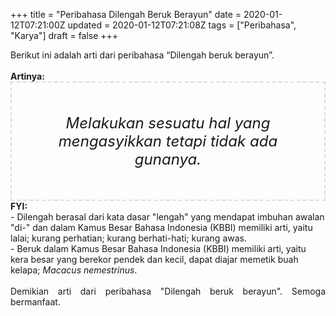 +++
title = "Peribahasa Dilengah Beruk Berayun"
date = 2020-01-12T07:21:00Z
updated = 2020-01-12T07:21:08Z
tags = ["Peribahasa", "Karya"]
draft = false
+++

<div dir="ltr" style="text-align: left;" trbidi="on"><div style="text-align: justify;">Berikut ini adalah arti dari peribahasa “Dilengah beruk berayun”.</div><br /><div style="text-align: justify;"><b>Artinya:</b></div><div style="border: 2px dashed #ddd; font-size: 24px; height: auto; margin: 0 auto; padding: 50px; text-align: center; width: auto;"><i>Melakukan sesuatu hal yang mengasyikkan tetapi tidak ada gunanya.</i></div><b>FYI:</b><br />- Dilengah berasal dari kata dasar "lengah" yang mendapat imbuhan awalan "di-" dan dalam Kamus Besar Bahasa Indonesia (KBBI) memiliki arti, yaitu lalai; kurang perhatian; kurang berhati-hati; kurang awas.<br />- Beruk dalam Kamus Besar Bahasa Indonesia (KBBI) memiliki arti, yaitu kera besar yang berekor pendek dan kecil, dapat diajar memetik buah kelapa; <i>Macacus nemestrinus</i>.<br /><br /><div style="text-align: justify;">Demikian arti dari peribahasa "Dilengah beruk berayun". Semoga bermanfaat.</div></div>
